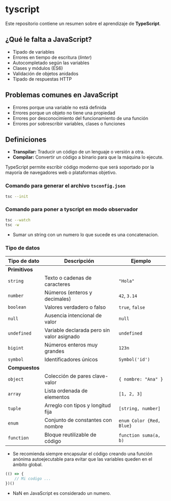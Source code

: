 # tyscript
Este repositorio contiene un resumen sobre el aprendizaje de **TypeScript**.

## ¿Qué le falta a JavaScript?

- Tipado de variables
- Errores en tiempo de escritura (_linter_)
- Autocompletado según las variables
- Clases y módulos (ES6)
- Validación de objetos anidados
- Tipado de respuestas HTTP

## Problemas comunes en JavaScript

- Errores porque una variable no está definida
- Errores porque un objeto no tiene una propiedad
- Errores por desconocimiento del funcionamiento de una función
- Errores por sobrescribir variables, clases o funciones

## Definiciones

- **Transpilar:** Traducir un código de un lenguaje o versión a otra.
- **Compilar:** Convertir un código a binario para que la máquina lo ejecute.

TypeScript permite escribir código moderno que será soportado por la mayoría de navegadores web o plataformas objetivo.

### Comando para generar el archivo `tsconfig.json`

```bash
tsc --init
```

### Comando para poner a tyscript en modo observador
```bash
tsc --watch
tsc -w
``` 

- Sumar un string con un numero lo que sucede es una concatenacion.

### Tipo de datos

| Tipo de dato      | Descripción                                 | Ejemplo                |
|-------------------|---------------------------------------------|------------------------|
| **Primitivos**    |                                             |                        |
| `string`          | Texto o cadenas de caracteres                | `"Hola"`               |
| `number`          | Números (enteros y decimales)                | `42`, `3.14`           |
| `boolean`         | Valores verdadero o falso                    | `true`, `false`        |
| `null`            | Ausencia intencional de valor                | `null`                 |
| `undefined`       | Variable declarada pero sin valor asignado   | `undefined`            |
| `bigint`          | Números enteros muy grandes                  | `123n`                 |
| `symbol`          | Identificadores únicos                       | `Symbol('id')`         |
| **Compuestos**    |                                             |                        |
| `object`          | Colección de pares clave-valor               | `{ nombre: "Ana" }`    |
| `array`           | Lista ordenada de elementos                  | `[1, 2, 3]`            |
| `tuple`           | Arreglo con tipos y longitud fija            | `[string, number]`     |
| `enum`            | Conjunto de constantes con nombre            | `enum Color {Red, Blue}`|
| `function`        | Bloque reutilizable de código                | `function suma(a, b)`  |

- Se recomienda siempre encapsular el código creando una función anónima autoejecutable para evitar que las variables queden en el ámbito global.

```js
(() => {
    // Mi codigo ...
})()
```

- NaN en JavaScript es considerado un numero.